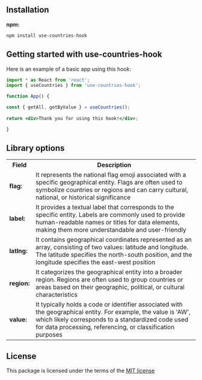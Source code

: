 ## Installation

**npm:**
```sh
npm install use-countries-hook
```
## Getting started with use-countries-hook

Here is an example of a basic app using this hook:

```jsx
import * as React from 'react';
import { useCountries } from 'use-countries-hook';

function App() {

const { getAll, getByValue } = useCountries();
  
return <div>Thank you for using this hook!</div>;

}
```
## Library options

<table>
  <tr>
    <th>Field</th>
    <th>Description</th>
  </tr>
  <tr>
    <td><b>flag:</b></td>
    <td>It represents the national flag emoji associated with a specific geographical entity. Flags are often used to symbolize countries or regions and can carry cultural, national, or historical significance</td>
  </tr>
  <tr>
    <td><b>label:</b></td>
    <td>It provides a textual label that corresponds to the specific entity. Labels are commonly used to provide human-readable names or titles for data elements, making them more understandable and user-friendly</td>
  </tr>
  <tr>
    <td><b>latlng:</b></td>
    <td>It contains geographical coordinates represented as an array, consisting of two values: latitude and longitude. The latitude specifies the north-south position, and the longitude specifies the east-west position</td>
  </tr>
  <tr>
    <td><b>region:</b></td>
    <td>It categorizes the geographical entity into a broader region. Regions are often used to group countries or areas based on their geographic, political, or cultural characteristics</td>
  </tr>
  <tr>
    <td><b>value:</b></td>
    <td>It typically holds a code or identifier associated with the geographical entity. For example, the value is 'AW', which likely corresponds to a standardized code used for data processing, referencing, or classification purposes</td>
  </tr>
</table>

## License

This package is licensed under the terms of the
[MIT license](/LICENSE)

